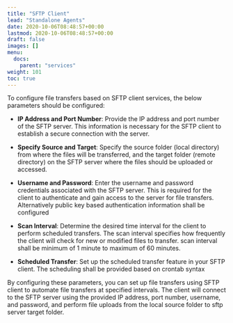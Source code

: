 ```yaml
---
title: "SFTP Client"
lead: "Standalone Agents"
date: 2020-10-06T08:48:57+00:00
lastmod: 2020-10-06T08:48:57+00:00
draft: false
images: []
menu:
  docs:
    parent: "services"
weight: 101
toc: true
---
```


To configure file transfers based on SFTP client services, the below parameters should be configured:

* **IP Address and Port Number**: Provide the IP address and port number of the SFTP server. This information is necessary for the SFTP client to establish a secure connection with the server.

* **Specify Source and Target**: Specify the source folder (local directory) from where the files will be transferred, and the target folder (remote directory) on the SFTP server where the files should be uploaded or accessed.

* **Username and Password**: Enter the username and password credentials associated with the SFTP server. This is required for the client to authenticate and gain access to the server for file transfers. Alternatively public key based authentication information shall be configured

* **Scan Interval**: Determine the desired time interval for the client to perform scheduled transfers. The scan interval specifies how frequently the client will check for new or modified files to transfer. scan interval shall be minimum of 1 minute to maximum of 60 minutes.

* **Scheduled Transfer**: Set up the scheduled transfer feature in your SFTP client. The scheduling shall be provided based on crontab syntax

By configuring these parameters, you can set up file transfers using SFTP client to automate file transfers at specified intervals. The client will connect to the SFTP server using the provided IP address, port number, username, and password, and perform file uploads from the local source folder to sftp server target folder.